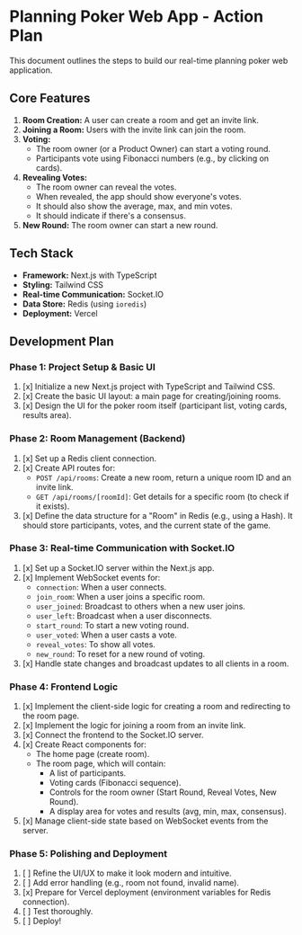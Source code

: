 # Planning Poker Web App - Action Plan

This document outlines the steps to build our real-time planning poker web application.

## Core Features

1.  **Room Creation:** A user can create a room and get an invite link.
2.  **Joining a Room:** Users with the invite link can join the room.
3.  **Voting:**
    *   The room owner (or a Product Owner) can start a voting round.
    *   Participants vote using Fibonacci numbers (e.g., by clicking on cards).
4.  **Revealing Votes:**
    *   The room owner can reveal the votes.
    *   When revealed, the app should show everyone's votes.
    *   It should also show the average, max, and min votes.
    *   It should indicate if there's a consensus.
5.  **New Round:** The room owner can start a new round.

## Tech Stack

*   **Framework:** Next.js with TypeScript
*   **Styling:** Tailwind CSS
*   **Real-time Communication:** Socket.IO
*   **Data Store:** Redis (using `ioredis`)
*   **Deployment:** Vercel

## Development Plan

### Phase 1: Project Setup & Basic UI

1.  [x] Initialize a new Next.js project with TypeScript and Tailwind CSS.
2.  [x] Create the basic UI layout: a main page for creating/joining rooms.
3.  [x] Design the UI for the poker room itself (participant list, voting cards, results area).

### Phase 2: Room Management (Backend)

1.  [x] Set up a Redis client connection.
2.  [x] Create API routes for:
    *   `POST /api/rooms`: Create a new room, return a unique room ID and an invite link.
    *   `GET /api/rooms/[roomId]`: Get details for a specific room (to check if it exists).
3.  [x] Define the data structure for a "Room" in Redis (e.g., using a Hash). It should store participants, votes, and the current state of the game.

### Phase 3: Real-time Communication with Socket.IO

1.  [x] Set up a Socket.IO server within the Next.js app.
2.  [x] Implement WebSocket events for:
    *   `connection`: When a user connects.
    *   `join_room`: When a user joins a specific room.
    *   `user_joined`: Broadcast to others when a new user joins.
    *   `user_left`: Broadcast when a user disconnects.
    *   `start_round`: To start a new voting round.
    *   `user_voted`: When a user casts a vote.
    *   `reveal_votes`: To show all votes.
    *   `new_round`: To reset for a new round of voting.
3.  [x] Handle state changes and broadcast updates to all clients in a room.

### Phase 4: Frontend Logic

1.  [x] Implement the client-side logic for creating a room and redirecting to the room page.
2.  [x] Implement the logic for joining a room from an invite link.
3.  [x] Connect the frontend to the Socket.IO server.
4.  [x] Create React components for:
    *   The home page (create room).
    *   The room page, which will contain:
        *   A list of participants.
        *   Voting cards (Fibonacci sequence).
        *   Controls for the room owner (Start Round, Reveal Votes, New Round).
        *   A display area for votes and results (avg, min, max, consensus).
5.  [x] Manage client-side state based on WebSocket events from the server.

### Phase 5: Polishing and Deployment

1.  [ ] Refine the UI/UX to make it look modern and intuitive.
2.  [ ] Add error handling (e.g., room not found, invalid name).
3.  [x] Prepare for Vercel deployment (environment variables for Redis connection).
4.  [ ] Test thoroughly.
5.  [ ] Deploy!
